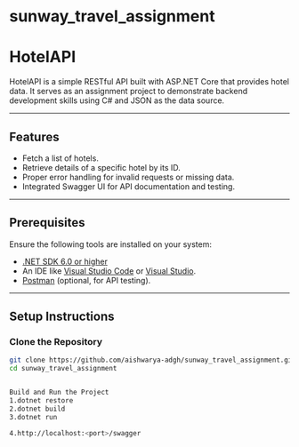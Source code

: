 # sunway_travel_assignment

# HotelAPI

HotelAPI is a simple RESTful API built with ASP.NET Core that provides hotel data. It serves as an assignment project to demonstrate backend development skills using C# and JSON as the data source.

---

## Features

- Fetch a list of hotels.
- Retrieve details of a specific hotel by its ID.
- Proper error handling for invalid requests or missing data.
- Integrated Swagger UI for API documentation and testing.

---

## Prerequisites

Ensure the following tools are installed on your system:
- [.NET SDK 6.0 or higher](https://dotnet.microsoft.com/download)
- An IDE like [Visual Studio Code](https://code.visualstudio.com/) or [Visual Studio](https://visualstudio.microsoft.com/).
- [Postman](https://www.postman.com/) (optional, for API testing).

---

## Setup Instructions

### Clone the Repository
```bash
git clone https://github.com/aishwarya-adgh/sunway_travel_assignment.git
cd sunway_travel_assignment


Build and Run the Project
1.dotnet restore
2.dotnet build
3.dotnet run

4.http://localhost:<port>/swagger